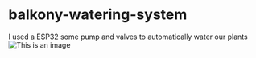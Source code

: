 # balkony-watering-system
I used a ESP32 some pump and valves to automatically water our plants
![This is an image](./pictures/happy_plants.JPG=250x250)
